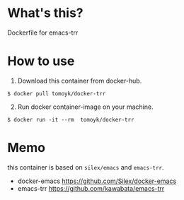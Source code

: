 # What's this?

Dockerfile for emacs-trr

# How to use

1. Download this container from docker-hub.

`$ docker pull tomoyk/docker-trr`

2. Run docker container-image on your machine.

`$ docker run -it --rm  tomoyk/docker-trr`

# Memo

this container is based on `silex/emacs` and `emacs-trr`.

- docker-emacs https://github.com/Silex/docker-emacs
- emacs-trr https://github.com/kawabata/emacs-trr
